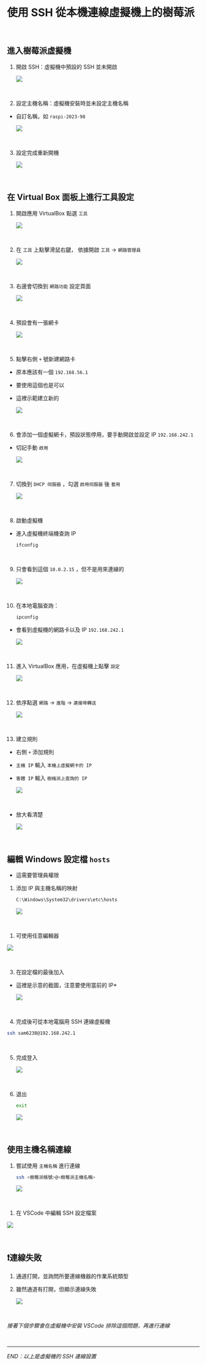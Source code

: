 # 使用 SSH 從本機連線虛擬機上的樹莓派

</br>

## 進入樹莓派虛擬機


1. 開啟 SSH：虛擬機中預設的 SSH 並未開啟
  
    ![](images/img_01.png)

</br>

2. 設定主機名稱：虛擬機安裝時並未設定主機名稱

- 自訂名稱，如 `raspi-2023-98`

    ![](images/img_02.png)

</br>

3. 設定完成重新開機

    ![](images/img_03.png)



</br>

## 在 Virtual Box 面板上進行工具設定

1. 開啟應用 VirtualBox 點選 `工具`

    ![](images/img_04.png)

</br>

2. 在 `工具` 上點擊滑鼠右鍵， 依據開啟 `工具` -> `網路管理員`

    ![](images/img_05.png)

</br>

3. 右邊會切換到 `網路功能` 設定頁面

    ![](images/img_06.png)

</br>

4. 預設會有一張網卡

    ![](images/img_07.png)

</br>

5. 點擊右側 `+` 號新建網路卡

- 原本應該有一個 `192.168.56.1`
- 要使用這個也是可以
- 這裡示範建立新的

    ![](images/img_08.png)

</br>

6. 會添加一個虛擬網卡，預設狀態停用，要手動開啟並設定 IP `192.168.242.1`

- 切記手動 `啟用`

    ![](images/img_09.png)

</br>

7. 切換到 `DHCP 伺服器` ，勾選 `啟用伺服器` 後 `套用`

    ![](images/img_10.png)

</br>

8. 啟動虛擬機

- 進入虛擬機終端機查詢 IP

    ```bash
    ifconfig
    ```

</br>

9. 只會看到這個 `10.0.2.15` ，但不是用來連線的

    ![](images/img_11.png)

</br>

10. 在本地電腦查詢：

    ```bash
    ipconfig
    ```

- 會看到虛擬機的網路卡以及 IP `192.168.242.1` 

    ![](images/img_12.png)

</br>

11. 進入 VirtualBox 應用，在虛擬機上點擊 `設定`

    ![](images/img_13.png)

</br>

12. 依序點選 `網路` -> `進階` -> `連接埠轉送`

    ![](images/img_14.png)

</br>

13. 建立規則

- 右側 `+` 添加規則
- `主機 IP` 輸入 `本機上虛擬網卡的 IP`
- `客體 IP` 輸入 `樹梅派上查詢的 IP`

  ![](images/img_15.png)

</br>

- 放大看清楚

  ![](images/img_16.png)

</br>

## 編輯 Windows 設定檔 `hosts`

- 這需要管理員權限

1. 添加 IP 與主機名稱的映射
   ```bash
   C:\Windows\System32\drivers\etc\hosts
   ```
    
    ![](images/img_17.png)

</br>

1. 可使用任意編輯器
  
  ![](images/img_18.png)

</br>

3. 在設定檔的最後加入
  
- 這裡是示意的截圖，注意要使用當前的 IP*

    ![](images/img_19.png)

</br>

4. 完成後可從本地電腦用 SSH 連線虛擬機
  ```bash
  ssh sam6238@192.168.242.1
  ```

</br>

5. 完成登入

    ![](images/img_20.png)

</br>

6. 退出

    ```bash
    exit
    ```
    
    ![](images/img_21.png)

</br>

## 使用主機名稱連線

1. 嘗試使用 `主機名稱` 進行連線
    
    ```bash
    ssh <樹莓派帳號>@<樹莓派主機名稱>
    ```
    
    ![](images/img_22.png)

</br>

1. 在 VSCode 中編輯 SSH 設定檔案
  
  ![](images/img_23.png)

</br>


## ❗️連線失敗

1. 通道打開，並詢問所要連線機器的作業系統類型


2. 雖然通道有打開，但顯示連線失敗
  
    ![](images/img_24.png)
  
</br>

  *接著下個步驟會在虛擬機中安裝 VSCode 排除這個問題，再進行連線*

</br>

---

_END：以上是虛擬機的 SSH 連線設置_